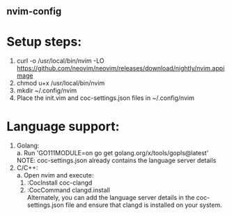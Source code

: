 ## nvim-config

# Setup steps:<br />
1. curl -o /usr/local/bin/nvim -LO https://github.com/neovim/neovim/releases/download/nightly/nvim.appimage
2. chmod u+x /usr/local/bin/nvim
4. mkdir ~/.config/nvim
5. Place the init.vim and coc-settings.json files in ~/.config/nvim



# Language support:
1. Golang:<br />
  a. Run 'GO111MODULE=on go get golang.org/x/tools/gopls@latest' <br />
  NOTE: coc-settings.json already contains the language server details
2. C/C++:<br />
  a. Open nvim and execute: <br/>
    1) :CocInstall coc-clangd
    2) :CocCommand clangd.install<br /> 
  Alternately, you can add the language server details in the coc-settings.json file and ensure that clangd is installed on your system.

